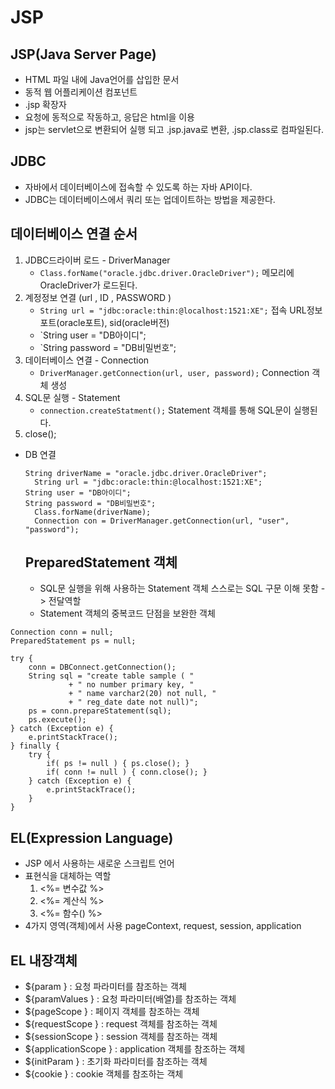 # JSP

## JSP(Java Server Page)
  - HTML 파일 내에 Java언어를 삽입한 문서
  - 동적 웹 어플리케이션 컴포넌트
  - .jsp 확장자
  - 요청에 동적으로 작동하고, 응답은 html을 이용
  - jsp는 servlet으로 변환되어 실행 되고 .jsp.java로 변환, .jsp.class로 컴파일된다.
  
## JDBC
  - 자바에서 데이터베이스에 접속할 수 있도록 하는 자바 API이다. 
  - JDBC는 데이터베이스에서 쿼리 또는 업데이트하는 방법을 제공한다.
  
  ## 데이터베이스 연결 순서
1. JDBC드라이버 로드 - DriverManager
    - `Class.forName("oracle.jdbc.driver.OracleDriver");` 메모리에 OracleDriver가 로드된다.
2. 계정정보 연결 (url , ID , PASSWORD )
    - `String url = "jdbc:oracle:thin:@localhost:1521:XE";` 접속 URL정보 포트(oracle포트), sid(oracle버전)
    - `String user = "DB아이디";
    - `String password = "DB비밀번호";
3. 데이터베이스 연결 - Connection
    - `DriverManager.getConnection(url, user, password);` Connection 객체 생성
4. SQL문 실행 - Statement
    - `connection.createStatment();` Statement 객체를 통해 SQL문이 실행된다.
5. close();

- DB 연결
  ~~~
  String driverName = "oracle.jdbc.driver.OracleDriver";
	String url = "jdbc:oracle:thin:@localhost:1521:XE";
  String user = "DB아이디";
  String password = "DB비밀번호";
	Class.forName(driverName);
	Connection con = DriverManager.getConnection(url, "user", "password"); 
  ~~~
  ## PreparedStatement 객체
  	- SQL문 실행을 위해 사용하는 Statement 객체 스스로는 SQL 구문 이해 못함 -> 전달역할
	- Statement 객체의 중복코드 단점을 보완한 객체
~~~
Connection conn = null;					
PreparedStatement ps = null;

try {
	conn = DBConnect.getConnection();
	String sql = "create table sample ( " 
			 + " no number primary key, "
			 + " name varchar2(20) not null, "
			 + " reg_date date not null)";
	ps = conn.prepareStatement(sql);
	ps.execute();
} catch (Exception e) {
	e.printStackTrace();
} finally {
	try {
		if( ps != null ) { ps.close(); }
		if( conn != null ) { conn.close(); }
	} catch (Exception e) {
		e.printStackTrace();
	}
}
~~~
					   
## EL(Expression Language)
- JSP 에서 사용하는 새로운 스크립트 언어
- 표현식을 대체하는 역할 
	1. <%= 변수값 %>
	2. <%= 계산식 %>
	3. <%= 함수() %>
- 4가지 영역(객체)에서 사용
pageContext, request, session, application

## EL 내장객체
- ${param } : 요청 파라미터를 참조하는 객체
- ${paramValues } : 요청 파라미터(배열)를 참조하는 객체
- ${pageScope } : 페이지 객체를 참조하는 객체
- ${requestScope } : request 객체를 참조하는 객체
- ${sessionScope } : session 객체를 참조하는 객체
- ${applicationScope } : application 객체를 참조하는 객체
- ${initParam } : 초기화 파라미터를 참조하는 객체
- ${cookie } : cookie 객체를 참조하는 객체
